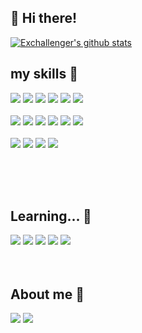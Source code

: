 ## 👋 Hi there!

 [![Exchallenger's github stats](https://github-readme-stats.vercel.app/api?username=Exchallenger)](https://github.com/anuraghazra/github-readme-stats)


## my skills 👀

<span target="_blank"><img src="https://img.shields.io/badge/HTML5-E34F26?style=flat-square&logo=html5&logoColor=white"/></span>
<a target="_blank"><img src="https://img.shields.io/badge/CSS3-1572B6?style=flat-square&logo=css3&logoColor=white"/></a>
<a target="_blank"><img src="https://img.shields.io/badge/JavaScript-F7DF1E?style=flat-square&logo=css3&logoColor=white"/></a>
<a target="_blank"><img src="https://img.shields.io/badge/React-0088CC?style=flat-square&logo=react&logoColor=white"/></a>
<a target="_blank"><img src="https://img.shields.io/badge/React Native-0088CC?style=flat-square&logo=react&logoColor=white"/></a>
<a target="_blank"><img src="https://img.shields.io/badge/TypeScript-3178C6?style=flat-square&logo=typescript&logoColor=white"/></a>
<br/><br/>
<a target="_blank"><img src="https://img.shields.io/badge/Expo-000020?style=flat-square&logo=expo&logoColor=white"/></a>
<a target="_blank"><img src="https://img.shields.io/badge/styled components-DB7093?style=flat-square&logo=styled-components&logoColor=white"/></a>
<a target="_blank"><img
  src="https://img.shields.io/badge/MobX-FF9955?style=flat-square&logo=mobX&logoColor=white"
/></a>
<a target="_blank"><img
  src="https://img.shields.io/badge/Next.js-000000?style=flat-square&logo=next.js&logoColor=white"
/></a>
<a target="_blank"><img
  src="https://img.shields.io/badge/i18next-26A69A?style=flat-square&logo=i18next&logoColor=white"
/></a>
<a target="_blank"><img
  src="https://img.shields.io/badge/Rollup.js-EC4A3F?style=flat-square&logo=rollup.js&logoColor=white"
/></a>
<br/><br/>
<a target="_blank"><img
  src="https://img.shields.io/badge/React Query-FF4154?style=flat-square&logo=react query&logoColor=white"
/></a>
<a target="_blank"><img
  src="https://img.shields.io/badge/Verdaccio-4B5E40?style=flat-square&logo=verdaccio&logoColor=white"
/></a>
<a target="_blank"><img
  src="https://img.shields.io/badge/Strapi-2F2E8B?style=flat-square&logo=strapi&logoColor=white"
/></a>
<a target="_blank"><img
  src="https://img.shields.io/badge/Gatsby-663399?style=flat-square&logo=gatsby&logoColor=white"
/></a>


<br/><br/><br/>



## Learning... 🌱
<span target="_blank"><img src="https://img.shields.io/badge/Node.js-339933?style=flat-square&logo=javascript&logoColor=white"/></span>
<a target="_blank"><img src="https://img.shields.io/badge/MySQL-4479A1?style=flat-square&logo=mysql&logoColor=white"/></a>
<a target="_blank"><img src="https://img.shields.io/badge/MongoDB-47A248?style=flat-square&logo=mongodb&logoColor=white"/></a>
<a target="_blank"><img src="https://img.shields.io/badge/Mongoose-47A248?style=flat-square&logo=mongodb&logoColor=white"/></a>
<a target="_blank"><img src="https://img.shields.io/badge/Express.js-000000?style=flat-square&logo=express&logoColor=white"/></a>
<br/><br/><br/>
## About me 💞️
<a href="https://www.notion.so/Coding-1a0daf62721b4c8aa1d009f7bed7ab52" target="_blank"><img src="https://img.shields.io/badge/Notion-000000?style=flat-square&logo=notion&logoColor=white"/></a>
<a href="https://www.instagram.com/bat_hun/" target="_blank"><img src="https://img.shields.io/badge/Instagram-E4405F?style=flat-square&logo=instagram&logoColor=white"/></a>

